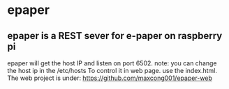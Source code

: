 # epaper 

## epaper is a REST sever for e-paper on raspberry pi
epaper will get the host IP and listen on port 6502.
note: you can change the host ip in the /etc/hosts
To control it in web page. use the index.html.
The web project is under: https://github.com/maxcong001/epaper-web 